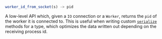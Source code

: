 ```julia
worker_id_from_socket(s) -> pid
```

A low-level API which, given a `IO` connection or a `Worker`, returns the `pid` of the worker it is connected to. This is useful when writing custom [`serialize`](@ref) methods for a type, which optimizes the data written out depending on the receiving process id.
